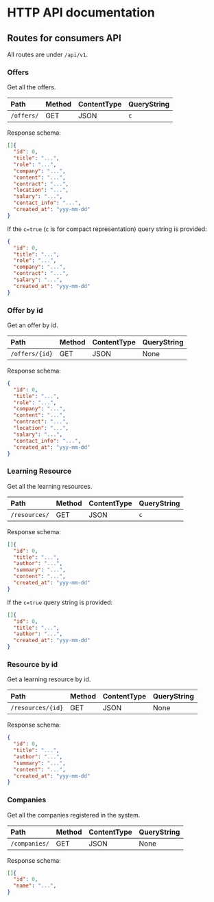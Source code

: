 # HTTP API documentation

## Routes for consumers API

All routes are under `/api/v1`.

### Offers

Get all the offers.

| Path       | Method | ContentType | QueryString |
| :--------- | :----- | :---------- | :---------- |
| `/offers/` | GET    | JSON        | `c`         |

Response schema:

```json
[]{
  "id": 0,
  "title": "...",
  "role": "...",
  "company": "...",
  "content": "...",
  "contract": "...",
  "location": "...",
  "salary": "...",
  "contact_info": "...",
  "created_at": "yyy-mm-dd"
}
```

If the `c=true` (`c` is for compact representation) query string is provided:

```json
{
  "id": 0,
  "title": "...",
  "role": "...",
  "company": "...",
  "contract": "...",
  "salary": "...",
  "created_at": "yyy-mm-dd"
}
```

### Offer by id

Get an offer by id.

| Path           | Method | ContentType | QueryString |
| :------------- | :----- | :---------- | :---------- |
| `/offers/{id}` | GET    | JSON        | None        |

Response schema:

```json
{
  "id": 0,
  "title": "...",
  "role": "...",
  "company": "...",
  "content": "...",
  "contract": "...",
  "location": "...",
  "salary": "...",
  "contact_info": "...",
  "created_at": "yyy-mm-dd"
}
```

### Learning Resource

Get all the learning resources.

| Path          | Method | ContentType | QueryString |
| :------------ | :----- | :---------- | :---------- |
| `/resources/` | GET    | JSON        | `c`         |

Response schema:

```json
[]{
  "id": 0,
  "title": "...",
  "author": "...",
  "summary": "...",
  "content": "...",
  "created_at": "yyy-mm-dd"
}
```

If the `c=true` query string is provided:

```json
[]{
  "id": 0,
  "title": "...",
  "author": "...",
  "created_at": "yyy-mm-dd"
}
```

### Resource by id

Get a learning resource by id.

| Path              | Method | ContentType | QueryString |
| :---------------- | :----- | :---------- | :---------- |
| `/resources/{id}` | GET    | JSON        | None        |

Response schema:

```json
{
  "id": 0,
  "title": "...",
  "author": "...",
  "summary": "...",
  "content": "...",
  "created_at": "yyy-mm-dd"
}
```

### Companies

Get all the companies registered in the system.

| Path          | Method | ContentType | QueryString |
| :------------ | :----- | :---------- | :---------- |
| `/companies/` | GET    | JSON        | None        |

Response schema:

```json
[]{
  "id": 0,
  "name": "...",
}
```
